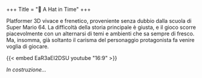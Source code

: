 +++
Title = "🎩 A Hat in Time"
+++

Platformer 3D vivace e frenetico, proveniente senza dubbio dalla scuola di Super Mario 64. La difficoltà della storia principale è giusta, e il gioco scorre piacevolmente con un alternarsi di temi e ambienti che sa sempre di fresco.  
Ma, insomma, già soltanto il carisma del personaggio protagonista fa venire voglia di giocare.

{{< embed EaR3aEI2DSU youtube "16:9" >}}

_In costruzione..._
